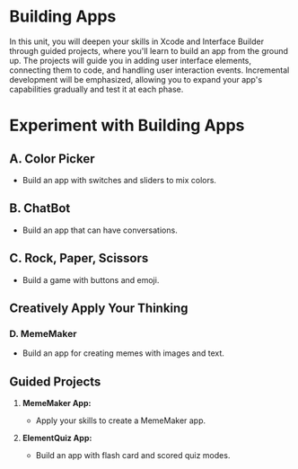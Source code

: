 # Building Apps

In this unit, you will deepen your skills in Xcode and Interface Builder through guided projects, where you'll learn to build an app from the ground up. The projects will guide you in adding user interface elements, connecting them to code, and handling user interaction events. Incremental development will be emphasized, allowing you to expand your app's capabilities gradually and test it at each phase.

# Experiment with Building Apps

## A. Color Picker
- Build an app with switches and sliders to mix colors.

## B. ChatBot
- Build an app that can have conversations.

## C. Rock, Paper, Scissors
- Build a game with buttons and emoji.

## Creatively Apply Your Thinking
### D. MemeMaker
- Build an app for creating memes with images and text.

## Guided Projects
1. **MemeMaker App:**
   - Apply your skills to create a MemeMaker app.
   


2. **ElementQuiz App:**
   - Build an app with flash card and scored quiz modes.
